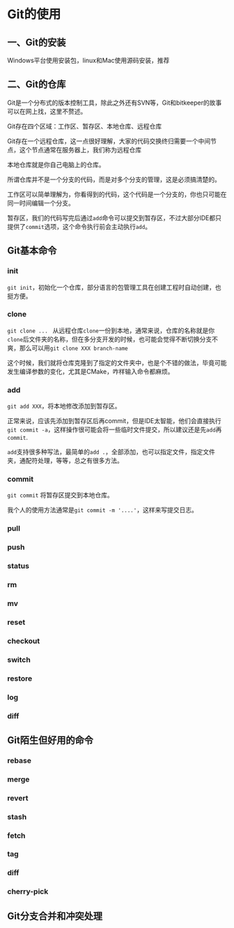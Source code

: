 # Git的使用

## 一、Git的安装

Windows平台使用安装包，linux和Mac使用源码安装，推荐

## 二、Git的仓库

Git是一个分布式的版本控制工具，除此之外还有SVN等，Git和bitkeeper的故事可以在网上找，这里不赘述。

Git存在四个区域：工作区、暂存区、本地仓库、远程仓库

Git存在一个远程仓库，这一点很好理解，大家的代码交换终归需要一个中间节点，这个节点通常在服务器上，我们称为远程仓库

本地仓库就是你自己电脑上的仓库。

所谓仓库并不是一个分支的代码，而是对多个分支的管理，这是必须搞清楚的。

工作区可以简单理解为，你看得到的代码，这个代码是一个分支的，你也只可能在同一时间编辑一个分支。

暂存区，我们的代码写完后通过`add`命令可以提交到暂存区，不过大部分IDE都只提供了`commit`选项，这个命令执行前会主动执行`add`。

## Git基本命令

### init

`git init`，初始化一个仓库，部分语言的包管理工具在创建工程时自动创建，也挺方便。

### clone

`git clone ... ` 从远程仓库`clone`一份到本地，通常来说，仓库的名称就是你`clone`后文件夹的名称，但在多分支开发的时候，也可能会觉得不断切换分支不爽，那么可以用`git clone XXX branch-name`

这个时候，我们就将仓库克隆到了指定的文件夹中，也是个不错的做法，毕竟可能发生编译参数的变化，尤其是CMake，咋样输入命令都麻烦。

### add

`git add XXX`，将本地修改添加到暂存区。

正常来说，应该先添加到暂存区后再commit，但是IDE太智能，他们会直接执行`git commit -a`，这样操作很可能会将一些临时文件提交，所以建议还是先`add`再`commit`.

`add`支持很多种写法，最简单的`add .`，全部添加，也可以指定文件，指定文件夹，通配符处理，等等，总之有很多方法。

### commit

`git commit` 将暂存区提交到本地仓库。

我个人的使用方法通常是`git commit -m '....'`，这样来写提交日志。

### pull

### push

### status

### rm

### mv

### reset

### checkout

### switch

### restore

### log

### diff

## Git陌生但好用的命令

### rebase

### merge

### revert

### stash

### fetch

### tag

### diff

### cherry-pick

## Git分支合并和冲突处理
